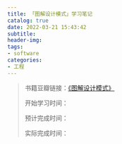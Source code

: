 ```yaml
---
title: 「图解设计模式」学习笔记
catalog: true
date: 2022-03-21 15:43:42
subtitle:
header-img:
tags:
- software
categories:
- 工程
---
```


> 书籍豆瓣链接：[《图解设计模式》](https://book.douban.com/subject/26933281/)
> 
> 开始学习时间：
> 
> 预计完成时间：
> 
> 实际完成时间：

